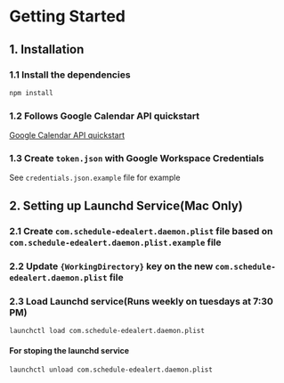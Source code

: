 # Getting Started

## 1. Installation
### 1.1 Install the dependencies

```bash
npm install
```

### 1.2 Follows Google Calendar API quickstart
[Google Calendar API quickstart](https://developers.google.com/calendar/api/quickstart/nodejs)
### 1.3 Create `token.json` with Google Workspace Credentials
See `credentials.json.example` file for example

## 2. Setting up Launchd Service(Mac Only)
### 2.1 Create `com.schedule-edealert.daemon.plist` file based on `com.schedule-edealert.daemon.plist.example` file

### 2.2 Update `{WorkingDirectory}` key on the new `com.schedule-edealert.daemon.plist` file

### 2.3 Load Launchd service(Runs weekly on tuesdays at 7:30 PM)

```bash
launchctl load com.schedule-edealert.daemon.plist
```

#### For stoping the launchd service

```bash
launchctl unload com.schedule-edealert.daemon.plist
```


